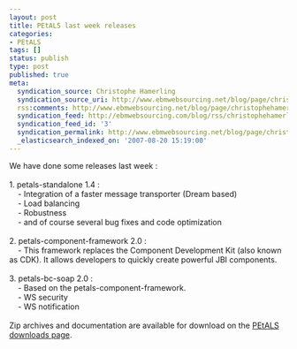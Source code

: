 ```yaml
---
layout: post
title: PEtALS last week releases
categories:
- PEtALS
tags: []
status: publish
type: post
published: true
meta:
  syndication_source: Christophe Hamerling
  syndication_source_uri: http://www.ebmwebsourcing.net/blog/page/christophehamerling
  rss:comments: http://www.ebmwebsourcing.net/blog/page/christophehamerling?anchor=petals_last_week_releases
  syndication_feed: http://ebmwebsourcing.com/blog/rss/christophehamerling
  syndication_feed_id: '3'
  syndication_permalink: http://www.ebmwebsourcing.net/blog/page/christophehamerling?entry=petals_last_week_releases
  _elasticsearch_indexed_on: '2007-08-20 15:19:00'
---
```

We have done some releases last week :<br />    <br />    1. petals-standalone 1.4 :<br />    &nbsp;&nbsp;&nbsp; - Integration of a faster message transporter (Dream based)<br />    &nbsp;&nbsp;&nbsp; - Load balancing<br />    &nbsp;&nbsp;&nbsp; - Robustness<br />    &nbsp;&nbsp;&nbsp; - and of course several bug fixes and code optimization<br />    <br />    2. petals-component-framework 2.0 :<br />    &nbsp;&nbsp;&nbsp; - This framework replaces the Component Development Kit (also known  as CDK). It allows developers to quickly create powerful JBI components.<br />    <br />    3. petals-bc-soap 2.0 :<br />    &nbsp;&nbsp;&nbsp; - Based on the petals-component-framework.<br />    &nbsp;&nbsp;&nbsp; - WS security<br />    &nbsp;&nbsp;&nbsp; - WS notification<br />    <br />    Zip archives and documentation are available for download on the <a href="http://forge.objectweb.org/project/showfiles.php?group_id=213">PEtALS  downloads page</a>.<br /><br /><div><a href="http://petals.objectweb.org"><img alt="" src="http://writer.zoho.com:80/ImageDisplay.im?name=logo-petals-small.png&amp;accId=85091000000002007" align="bottom" border="0" hspace="0" vspace="0"></a><br /></div>
